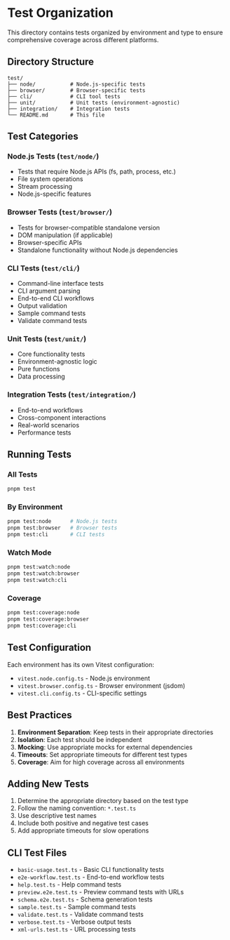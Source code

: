 # Test Organization

This directory contains tests organized by environment and type to ensure comprehensive coverage across different platforms.

## Directory Structure

```
test/
├── node/           # Node.js-specific tests
├── browser/        # Browser-specific tests  
├── cli/            # CLI tool tests
├── unit/           # Unit tests (environment-agnostic)
├── integration/    # Integration tests
└── README.md       # This file
```

## Test Categories

### Node.js Tests (`test/node/`)
- Tests that require Node.js APIs (fs, path, process, etc.)
- File system operations
- Stream processing
- Node.js-specific features

### Browser Tests (`test/browser/`)
- Tests for browser-compatible standalone version
- DOM manipulation (if applicable)
- Browser-specific APIs
- Standalone functionality without Node.js dependencies

### CLI Tests (`test/cli/`)
- Command-line interface tests
- CLI argument parsing
- End-to-end CLI workflows
- Output validation
- Sample command tests
- Validate command tests

### Unit Tests (`test/unit/`)
- Core functionality tests
- Environment-agnostic logic
- Pure functions
- Data processing

### Integration Tests (`test/integration/`)
- End-to-end workflows
- Cross-component interactions
- Real-world scenarios
- Performance tests

## Running Tests

### All Tests
```bash
pnpm test
```

### By Environment
```bash
pnpm test:node      # Node.js tests
pnpm test:browser   # Browser tests  
pnpm test:cli       # CLI tests
```

### Watch Mode
```bash
pnpm test:watch:node
pnpm test:watch:browser
pnpm test:watch:cli
```

### Coverage
```bash
pnpm test:coverage:node
pnpm test:coverage:browser
pnpm test:coverage:cli
```

## Test Configuration

Each environment has its own Vitest configuration:

- `vitest.node.config.ts` - Node.js environment
- `vitest.browser.config.ts` - Browser environment (jsdom)
- `vitest.cli.config.ts` - CLI-specific settings

## Best Practices

1. **Environment Separation**: Keep tests in their appropriate directories
2. **Isolation**: Each test should be independent
3. **Mocking**: Use appropriate mocks for external dependencies
4. **Timeouts**: Set appropriate timeouts for different test types
5. **Coverage**: Aim for high coverage across all environments

## Adding New Tests

1. Determine the appropriate directory based on the test type
2. Follow the naming convention: `*.test.ts`
3. Use descriptive test names
4. Include both positive and negative test cases
5. Add appropriate timeouts for slow operations

## CLI Test Files

- `basic-usage.test.ts` - Basic CLI functionality tests
- `e2e-workflow.test.ts` - End-to-end workflow tests
- `help.test.ts` - Help command tests
- `preview.e2e.test.ts` - Preview command tests with URLs
- `schema.e2e.test.ts` - Schema generation tests
- `sample.test.ts` - Sample command tests
- `validate.test.ts` - Validate command tests
- `verbose.test.ts` - Verbose output tests
- `xml-urls.test.ts` - URL processing tests